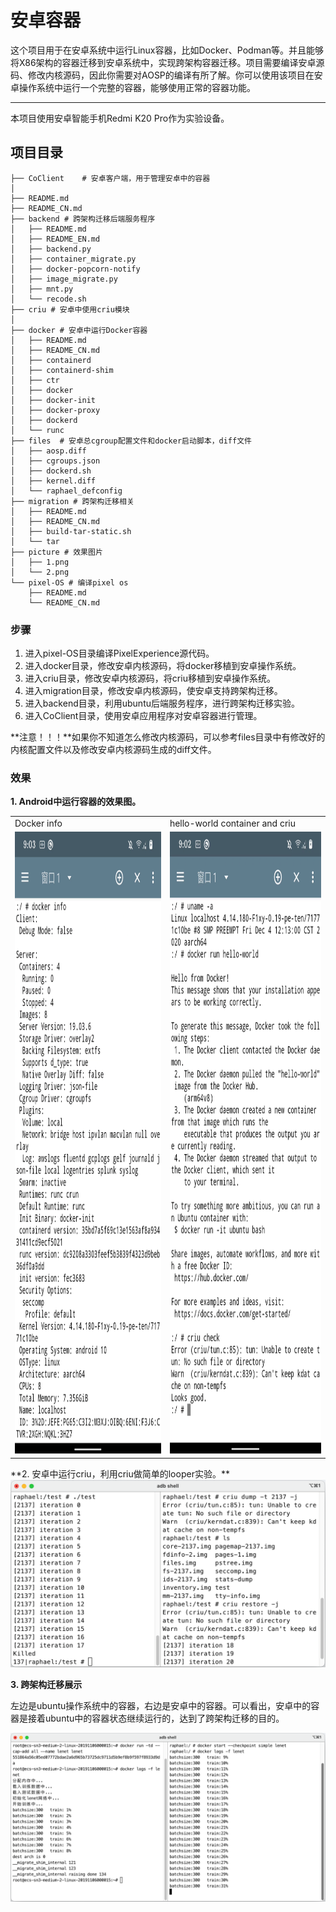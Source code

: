 # 安卓容器

这个项目用于在安卓系统中运行Linux容器，比如Docker、Podman等。并且能够将X86架构的容器迁移到安卓系统中，实现跨架构容器迁移。项目需要编译安卓源码、修改内核源码，因此你需要对AOSP的编译有所了解。你可以使用该项目在安卓操作系统中运行一个完整的容器，能够使用正常的容器功能。

------

本项目使用安卓智能手机Redmi K20 Pro作为实验设备。

## 项目目录

```
├── CoClient    # 安卓客户端，用于管理安卓中的容器
│   
├── README.md
├── README_CN.md
├── backend # 跨架构迁移后端服务程序
│   ├── README.md
│   ├── README_EN.md
│   ├── backend.py
│   ├── container_migrate.py
│   ├── docker-popcorn-notify
│   ├── image_migrate.py
│   ├── mnt.py
│   └── recode.sh
├── criu # 安卓中使用criu模块
│  
├── docker # 安卓中运行Docker容器
│   ├── README.md
│   ├── README_CN.md
│   ├── containerd
│   ├── containerd-shim
│   ├── ctr
│   ├── docker
│   ├── docker-init
│   ├── docker-proxy
│   ├── dockerd
│   └── runc
├── files  # 安卓总cgroup配置文件和docker启动脚本，diff文件
│   ├── aosp.diff
│   ├── cgroups.json
│   ├── dockerd.sh
│   ├── kernel.diff
│   └── raphael_defconfig
├── migration # 跨架构迁移相关
│   ├── README.md
│   ├── README_CN.md
│   ├── build-tar-static.sh
│   └── tar
├── picture # 效果图片
│   ├── 1.png
│   └── 2.png
└── pixel-OS # 编译pixel os 
    ├── README.md
    └── README_CN.md
```

### 步骤

1. 进入pixel-OS目录编译PixelExperience源代码。
2. 进入docker目录，修改安卓内核源码，将docker移植到安卓操作系统。
3. 进入criu目录，修改安卓内核源码，将criu移植到安卓操作系统。
4. 进入migration目录，修改安卓内核源码，使安卓支持跨架构迁移。
5. 进入backend目录，利用ubuntu后端服务程序，进行跨架构迁移实验。
6. 进入CoClient目录，使用安卓应用程序对安卓容器进行管理。

**注意！！！**如果你不知道怎么修改内核源码，可以参考files目录中有修改好的内核配置文件以及修改安卓内核源码生成的diff文件。

### 效果

**1. Android中运行容器的效果图。**

<table>
  <tr>
    <td>Docker info</td>
     <td>hello-world container and criu</td>
  </tr>
  <tr>
    <td><img src="picture/1.png" width="460" height="995" alt="图片1"/></td>
    <td><img src="picture/2.png" width="460" height="995" alt="图片2"/></td>
  </tr>
 </table>
**2. 安卓中运行criu，利用criu做简单的looper实验。**

<img src="picture/3.png" alt="图片3"/>

**3. 跨架构迁移展示**

左边是ubuntu操作系统中的容器，右边是安卓中的容器。可以看出，安卓中的容器是接着ubuntu中的容器状态继续运行的，达到了跨架构迁移的目的。

<img src="picture/4.png" alt="图片4"/>